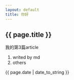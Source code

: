 ```yaml
---
layout: default
title: 你好
---
```


## {{ page.title }}

我的第3篇article

1. writed by md
2. others 

<p>{{ page.date | date_to_string }}</p>

